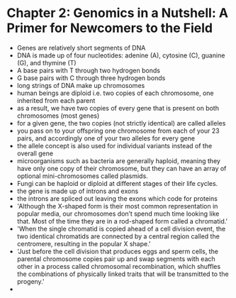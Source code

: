# Chapter 2: Genomics in a Nutshell: A Primer for Newcomers to the Field

- Genes are relatively short segments of DNA
- DNA is made up of four nucleotides: adenine (A), cytosine (C), guanine (G), and thymine (T)
- A base pairs with T through two hydrogen bonds
- G base pairs with C through three hydrogen bonds
- long strings of DNA make up chromosomes
- human beings are diploid i.e. two copies of each chromosome, one inherited from each parent
- as a result, we have two copies of every gene that is present on both chromosomes (most genes)
- for a given gene, the two copies (not strictly identical) are called alleles
- you pass on to your offspring one chromosome from each of your 23 pairs, and accordingly one of your two alleles for every gene
- the allele concept is also used for individual variants instead of the overall gene
- microorganisms such as bacteria are generally haploid, meaning they have only one copy of their chromosome, but they can have an array of optional mini-chromosomes called plasmids.
- Fungi can be haploid or diploid at different stages of their life cycles.
- the gene is made up of introns and exons
- the introns are spliced out leaving the exons which code for proteins
- 'Although the X-shaped form is their most common representation in popular media, our chromosomes don’t spend much time looking like that. Most of the time they are in a rod-shaped form called a chromatid.'
- 'When the single chromatid is copied ahead of a cell division event, the two identical chromatids are connected by a central region called the centromere, resulting in the popular X shape.'
- 'Just before the cell division that produces eggs and sperm cells, the parental chromosome copies pair up and swap segments with each other in a process called chromosomal recombination, which shuffles the combinations of physically linked traits that will be transmitted to the progeny.'
- 
